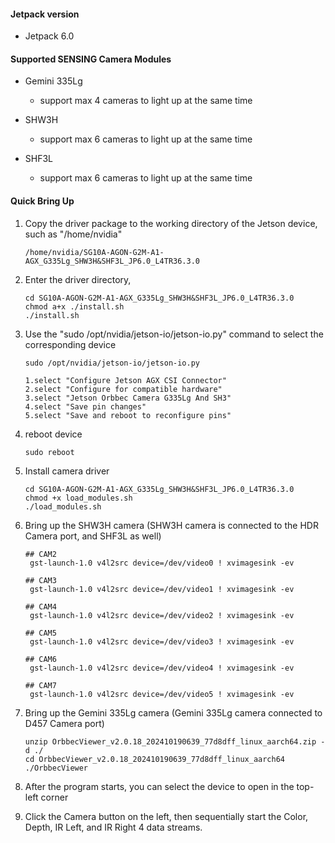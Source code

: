 #### Jetpack version

* Jetpack 6.0

#### Supported SENSING Camera Modules

* Gemini 335Lg

  * support max 4 cameras to light up at the same time
* SHW3H

  * support max 6 cameras to light up at the same time
* SHF3L

  * support max 6 cameras to light up at the same time  

#### Quick Bring Up

1. Copy the driver package to the working directory of the Jetson device, such as "/home/nvidia"

   ```
   /home/nvidia/SG10A-AGON-G2M-A1-AGX_G335Lg_SHW3H&SHF3L_JP6.0_L4TR36.3.0
   ```
2. Enter the driver directory,

   ```
   cd SG10A-AGON-G2M-A1-AGX_G335Lg_SHW3H&SHF3L_JP6.0_L4TR36.3.0
   chmod a+x ./install.sh
   ./install.sh
   ```
3. Use the "sudo /opt/nvidia/jetson-io/jetson-io.py" command to select the corresponding device

   ```
   sudo /opt/nvidia/jetson-io/jetson-io.py

   1.select "Configure Jetson AGX CSI Connector"
   2.select "Configure for compatible hardware"
   3.select "Jetson Orbbec Camera G335Lg And SH3"
   4.select "Save pin changes"
   5.select "Save and reboot to reconfigure pins"
   ```
4. reboot device

   ```
   sudo reboot
   ```
5. Install camera driver

   ```
   cd SG10A-AGON-G2M-A1-AGX_G335Lg_SHW3H&SHF3L_JP6.0_L4TR36.3.0
   chmod +x load_modules.sh
   ./load_modules.sh
   ```
6. Bring up the SHW3H camera (SHW3H camera is connected to the HDR Camera port, and SHF3L as well)

   ```
   ## CAM2
    gst-launch-1.0 v4l2src device=/dev/video0 ! xvimagesink -ev

   ## CAM3
    gst-launch-1.0 v4l2src device=/dev/video1 ! xvimagesink -ev

   ## CAM4
    gst-launch-1.0 v4l2src device=/dev/video2 ! xvimagesink -ev

   ## CAM5
    gst-launch-1.0 v4l2src device=/dev/video3 ! xvimagesink -ev

   ## CAM6
    gst-launch-1.0 v4l2src device=/dev/video4 ! xvimagesink -ev

   ## CAM7
    gst-launch-1.0 v4l2src device=/dev/video5 ! xvimagesink -ev
   ```
7. Bring up the Gemini 335Lg camera (Gemini 335Lg camera connected to D457 Camera port) 
  
   ```
   unzip OrbbecViewer_v2.0.18_202410190639_77d8dff_linux_aarch64.zip -d ./
   cd OrbbecViewer_v2.0.18_202410190639_77d8dff_linux_aarch64
   ./OrbbecViewer
   ```
8. After the program starts, you can select the device to open in the top-left corner
9. Click the Camera button on the left, then sequentially start the Color, Depth, IR Left, and IR Right 4 data streams.   
